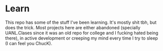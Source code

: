 # Learn

This repo has some of the stuff I've been learning. It's mostly shit tbh, but does the trick. Most projects here are either abandoned (specially UANL.Clases since it was an old repo for college and I fucking hated being there), in active development or creeping my mind every time I try to sleep (I can feel you ChucK).
